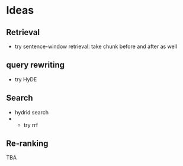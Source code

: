 # Ideas

## Retrieval

- try sentence-window retrieval: take chunk before and after as well

## query rewriting

- try HyDE

## Search

- hydrid search
- - try rrf

## Re-ranking

TBA
